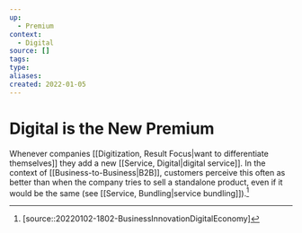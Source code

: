 ```yaml
---
up:
  - Premium
context:
  - Digital
source: []
tags: 
type:
aliases:
created: 2022-01-05
---
```


# Digital is the New Premium

Whenever companies [[Digitization, Result Focus|want to differentiate themselves]] they add a new [[Service, Digital|digital service]]. In the context of [[Business-to-Business|B2B]], customers perceive this often as better than when the company tries to sell a standalone product, even if it would be the same (see [[Service, Bundling|service bundling]]).[^1]

[^1]: [source::20220102-1802-BusinessInnovationDigitalEconomy]
